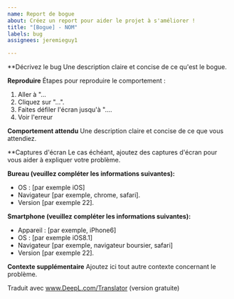 ```yaml
---
name: Report de bogue
about: Créez un report pour aider le projet à s'améliorer !
title: "[Bogue] - NOM"
labels: bug
assignees: jeremieguy1

---
```


**Décrivez le bug
Une description claire et concise de ce qu'est le bogue.

**Reproduire**
Étapes pour reproduire le comportement :
1. Aller à "...
2. Cliquez sur "...".
3. Faites défiler l'écran jusqu'à "....
4. Voir l'erreur

**Comportement attendu**
Une description claire et concise de ce que vous attendiez.

**Captures d'écran
Le cas échéant, ajoutez des captures d'écran pour vous aider à expliquer votre problème.

**Bureau (veuillez compléter les informations suivantes):**
 - OS : [par exemple iOS]
 - Navigateur [par exemple, chrome, safari].
 - Version [par exemple 22].

**Smartphone (veuillez compléter les informations suivantes):**
 - Appareil : [par exemple, iPhone6]
 - OS : [par exemple iOS8.1]
 - Navigateur [par exemple, navigateur boursier, safari]
 - Version [par exemple 22].

**Contexte supplémentaire**
Ajoutez ici tout autre contexte concernant le problème.


Traduit avec www.DeepL.com/Translator (version gratuite)
